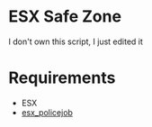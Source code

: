 # ESX Safe Zone

I don't own this script, I just edited it

# Requirements

- ESX
- [esx_policejob](https://github.com/esx-framework/esx_policejob)

